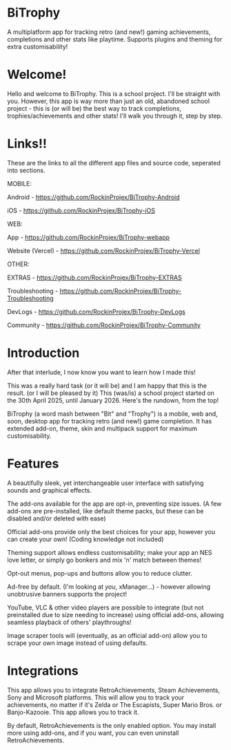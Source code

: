 # BiTrophy
A multiplatform app for tracking retro (and new!) gaming achievements, completions and other stats like playtime. Supports plugins and theming for extra customisability!

# Welcome!
Hello and welcome to BiTrophy. This is a school project. I'll be straight with you. However, this app is way more than just an old, abandoned school project - this is (or will be) the best way to track completions, trophies/achievements and other stats! I'll walk you through it, step by step.

# Links!!
These are the links to all the different app files and source code, seperated into sections.


MOBILE:

Android - https://github.com/RockinProjex/BiTrophy-Android

iOS - https://github.com/RockinProjex/BiTrophy-iOS


WEB:

App - https://github.com/RockinProjex/BiTrophy-webapp

Website (Vercel) - https://github.com/RockinProjex/BiTrophy-Vercel


OTHER:

EXTRAS - https://github.com/RockinProjex/BiTrophy-EXTRAS

Troubleshooting - https://github.com/RockinProjex/BiTrophy-Troubleshooting

DevLogs - https://github.com/RockinProjex/BiTrophy-DevLogs

Community - https://github.com/RockinProjex/BiTrophy-Community

# Introduction
After that interlude, I now know you want to learn how I made this!

This was a really hard task (or it will be) and I am happy that this is the result. (or I will be pleased by it) This (was/is) a school project started on the 30th April 2025, until January 2026. Here's the rundown, from the top!

BiTrophy (a word mash between "Bit" and "Trophy") is a mobile, web and, soon, desktop app for tracking retro (and new!) game completion. It has extended add-on, theme, skin and multipack support for maximum customisability.

# Features

A beautifully sleek, yet interchangeable user interface with satisfying sounds and graphical effects.

The add-ons available for the app are opt-in, preventing size issues. (A few add-ons are pre-installed, like default theme packs, but these can be disabled and/or deleted with ease)

Official add-ons provide only the best choices for your app, however you can create your own! (Coding knowledge not included)

Theming support allows endless customisability; make your app an NES love letter, or simply go bonkers and mix 'n' match between themes!

Opt-out menus, pop-ups and buttons allow you to reduce clutter.

Ad-free by default. (I'm looking at *you*, xManager...) - however allowing unobtrusive banners supports the project! 

YouTube, VLC & other video players are possible to integrate (but not preinstalled due to size needing to increase) using official add-ons, allowing seamless playback of others' playthroughs!

Image scraper tools will (eventually, as an official add-on) allow you to scrape your own image instead of using defaults.

# Integrations

This app allows you to integrate RetroAchievements, Steam Achievements, Sony and Microsoft platforms. This will allow you to track your achievements, no matter if it's Zelda or The Escapists, Super Mario Bros. or Banjo-Kazooie. This app allows you to track it.

By default, RetroAchievements is the only enabled option. You may install more using add-ons, and if you want, you can even uninstall RetroAchievements. 
